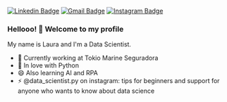 [![Linkedin Badge](https://img.shields.io/badge/-LinkedIn-blue?style=flat-square&logo=Linkedin&logoColor=white&link=https://www.linkedin.com/in/laura-martins-dev/)](https://www.linkedin.com/in/laura-martins-dev/)
[![Gmail Badge](https://img.shields.io/badge/-Gmail-c14438?style=flat-square&logo=Gmail&logoColor=white&link=mailto:laura.freitas.14.lb@gmail.com)](mailto:laura.freitas.14.lb@gmail.com)
[![Instagram Badge](https://img.shields.io/badge/-Instagram-C13584?style=flat-square&labelColor=C13584&logo=instagram&logoColor=white&link=https://www.instagram.com/data_scientist.py/)](https://www.instagram.com/data_scientist.py/)

### Hellooo! 👋 Welcome to my profile

My name is Laura and I'm a Data Scientist.
 - 🌱 Currently working at Tokio Marine Seguradora
 - 💙 In love with Python
 - 😄 Also learning AI and RPA 
 - ⚡ @data_scientist.py on instagram: tips for beginners and support for anyone who wants to know about data science
